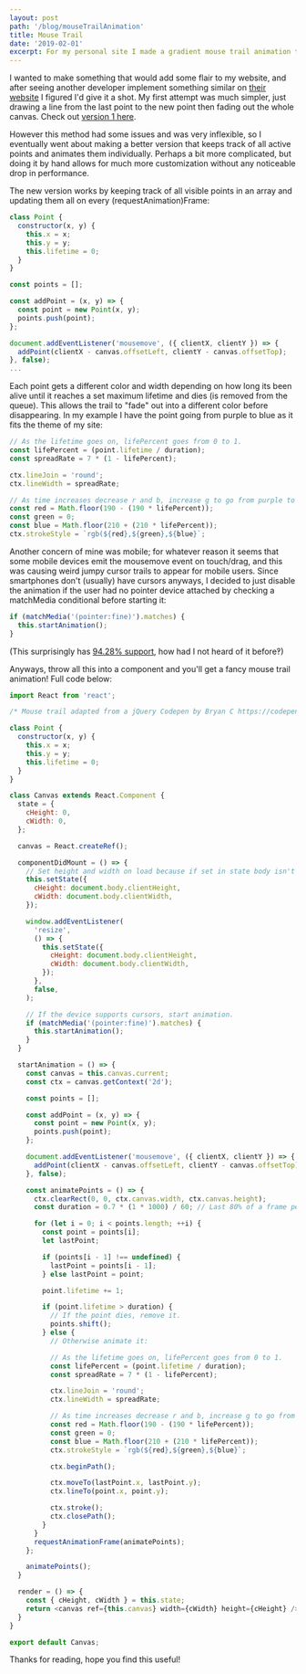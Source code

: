 ```yaml
---
layout: post
path: '/blog/mouseTrailAnimation'
title: Mouse Trail
date: '2019-02-01'
excerpt: For my personal site I made a gradient mouse trail animation that utilizes requestAnimationFrame to run at 60fps throughout the site, here's a little info on how I did that.
---
```


I wanted to make something that would add some flair to my website, and after seeing another developer implement something similar on [their website](https://electerious.com) I figured I'd give it a shot. My first attempt was much simpler, just drawing a line from the last point to the new point then fading out the whole canvas. Check out [version 1 here](https://repl.it/@NoahYamamoto/Mouse-trail-animation-v1).

However this method had some issues and was very inflexible, so I eventually went about making a better version that keeps track of all active points and animates them individually. Perhaps a bit more complicated, but doing it by hand allows for much more customization without any noticeable drop in performance.

The new version works by keeping track of all visible points in an array and updating them all on every (requestAnimation)Frame:

```javascript
class Point {
  constructor(x, y) {
    this.x = x;
    this.y = y;
    this.lifetime = 0;
  }
}

const points = [];

const addPoint = (x, y) => {
  const point = new Point(x, y);
  points.push(point);
};

document.addEventListener('mousemove', ({ clientX, clientY }) => {
  addPoint(clientX - canvas.offsetLeft, clientY - canvas.offsetTop);
}, false);
...
```

Each point gets a different color and width depending on how long its been alive until it reaches a set maximum lifetime and dies (is removed from the queue). This allows the trail to "fade" out into a different color before disappearing. In my example I have the point going from purple to blue as it fits the theme of my site:

```javascript
// As the lifetime goes on, lifePercent goes from 0 to 1.
const lifePercent = (point.lifetime / duration);
const spreadRate = 7 * (1 - lifePercent);

ctx.lineJoin = 'round';
ctx.lineWidth = spreadRate;

// As time increases decrease r and b, increase g to go from purple to green.
const red = Math.floor(190 - (190 * lifePercent));
const green = 0;
const blue = Math.floor(210 + (210 * lifePercent));
ctx.strokeStyle = `rgb(${red},${green},${blue}`;
```

Another concern of mine was mobile; for whatever reason it seems that some mobile devices emit the mousemove event on touch/drag, and this was causing weird jumpy cursor trails to appear for mobile users. Since smartphones don't (usually) have cursors anyways, I decided to just disable the animation if the user had no pointer device attached by checking a matchMedia conditional before starting it:

```javascript
if (matchMedia('(pointer:fine)').matches) {
  this.startAnimation();
}
```
(This surprisingly has [94.28% support](https://caniuse.com/#feat=matchmedia), how had I not heard of it before‽)

Anyways, throw all this into a component and you'll get a fancy mouse trail animation! Full code below:

```javascript
import React from 'react';

/* Mouse trail adapted from a jQuery Codepen by Bryan C https://codepen.io/bryjch/pen/QEoXwA */

class Point {
  constructor(x, y) {
    this.x = x;
    this.y = y;
    this.lifetime = 0;
  }
}

class Canvas extends React.Component {
  state = {
    cHeight: 0,
    cWidth: 0,
  };

  canvas = React.createRef();

  componentDidMount = () => {
    // Set height and width on load because if set in state body isn't defined yet.
    this.setState({
      cHeight: document.body.clientHeight,
      cWidth: document.body.clientWidth,
    });

    window.addEventListener(
      'resize',
      () => {
        this.setState({
          cHeight: document.body.clientHeight,
          cWidth: document.body.clientWidth,
        });
      },
      false,
    );

    // If the device supports cursors, start animation.
    if (matchMedia('(pointer:fine)').matches) {
      this.startAnimation();
    }
  }

  startAnimation = () => {
    const canvas = this.canvas.current;
    const ctx = canvas.getContext('2d');

    const points = [];

    const addPoint = (x, y) => {
      const point = new Point(x, y);
      points.push(point);
    };

    document.addEventListener('mousemove', ({ clientX, clientY }) => {
      addPoint(clientX - canvas.offsetLeft, clientY - canvas.offsetTop);
    }, false);

    const animatePoints = () => {
      ctx.clearRect(0, 0, ctx.canvas.width, ctx.canvas.height);
      const duration = 0.7 * (1 * 1000) / 60; // Last 80% of a frame per point

      for (let i = 0; i < points.length; ++i) {
        const point = points[i];
        let lastPoint;

        if (points[i - 1] !== undefined) {
          lastPoint = points[i - 1];
        } else lastPoint = point;

        point.lifetime += 1;

        if (point.lifetime > duration) {
          // If the point dies, remove it.
          points.shift();
        } else {
          // Otherwise animate it:

          // As the lifetime goes on, lifePercent goes from 0 to 1.
          const lifePercent = (point.lifetime / duration);
          const spreadRate = 7 * (1 - lifePercent);

          ctx.lineJoin = 'round';
          ctx.lineWidth = spreadRate;

          // As time increases decrease r and b, increase g to go from purple to green.
          const red = Math.floor(190 - (190 * lifePercent));
          const green = 0;
          const blue = Math.floor(210 + (210 * lifePercent));
          ctx.strokeStyle = `rgb(${red},${green},${blue}`;

          ctx.beginPath();

          ctx.moveTo(lastPoint.x, lastPoint.y);
          ctx.lineTo(point.x, point.y);

          ctx.stroke();
          ctx.closePath();
        }
      }
      requestAnimationFrame(animatePoints);
    };

    animatePoints();
  }

  render = () => {
    const { cHeight, cWidth } = this.state;
    return <canvas ref={this.canvas} width={cWidth} height={cHeight} />;
  }
}

export default Canvas;
```

Thanks for reading, hope you find this useful!